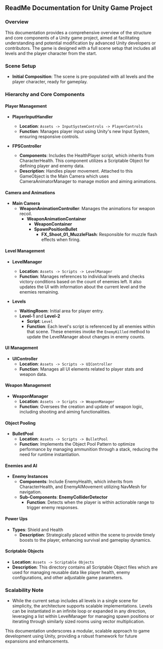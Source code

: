 ## ReadMe Documentation for Unity Game Project

### Overview
This documentation provides a comprehensive overview of the structure and core components of a Unity game project, aimed at facilitating understanding and potential modification by advanced Unity developers or contributors. The game is designed with a full scene setup that includes all levels and the player character from the start.

### Scene Setup
- **Initial Composition**: The scene is pre-populated with all levels and the player character, ready for gameplay.

### Hierarchy and Core Components

#### Player Management
- **PlayerInputHandler**
  - **Location**: `Assets -> InputSystemControls -> PlayerControls`
  - **Function**: Manages player input using Unity's new Input System, ensuring responsive controls.

- **FPSController**
  - **Components**: Includes the HealthPlayer script, which inherits from CharacterHealth. This component utilizes a Scriptable Object for defining player and enemy data.
  - **Description**: Handles player movement. Attached to this GameObject is the Main Camera which uses CameraAnimatorManager to manage motion and aiming animations.

#### Camera and Animations
- **Main Camera**
  - **WeaponAnimationController**: Manages the animations for weapon recoil.
    - **WeaponAnimationContainer**
      - **WeaponContainer**
      - **SpawnPositionBullet**
        - **FX_Shoot_01_MuzzleFlash**: Responsible for muzzle flash effects when firing.

#### Level Management
- **LevelManager**
  - **Location**: `Assets -> Scripts -> LevelManager`
  - **Function**: Manages references to individual levels and checks victory conditions based on the count of enemies left. It also updates the UI with information about the current level and the enemies remaining.

- **Levels**
  - **WaitingRoom**: Initial area for player entry.
  - **Level-1** and **Level-2**
    - **Script**: `Level`
    - **Function**: Each level's script is referenced by all enemies within that scene. These enemies invoke the `EnemyKilled` method to update the LevelManager about changes in enemy counts.

#### UI Management
- **UIController**
  - **Location**: `Assets -> Scripts -> UIController`
  - **Function**: Manages all UI elements related to player stats and weapon data.

#### Weapon Management
- **WeaponManager**
  - **Location**: `Assets -> Scripts -> WeaponManager`
  - **Function**: Oversees the creation and update of weapon logic, including shooting and aiming functionalities.

#### Object Pooling
- **BulletPool**
  - **Location**: `Assets -> Scripts -> BulletPool`
  - **Function**: Implements the Object Pool Pattern to optimize performance by managing ammunition through a stack, reducing the need for runtime instantiation.

#### Enemies and AI
- **Enemy Instances**
  - **Components**: Include EnemyHealth, which inherits from CharacterHealth, and EnemyAIMovement utilizing NavMesh for navigation.
  - **Sub-Components**: **EnemyColliderDetector**
    - **Function**: Detects when the player is within actionable range to trigger enemy responses.

#### Power Ups
- **Types**: Shield and Health
  - **Description**: Strategically placed within the scene to provide timely boosts to the player, enhancing survival and gameplay dynamics.

#### Scriptable Objects
- **Location**: `Assets -> Scriptable Objects`
- **Description**: This directory contains all Scriptable Object files which are used for managing reusable data like player health, enemy configurations, and other adjustable game parameters.

### Scalability Note
- While the current setup includes all levels in a single scene for simplicity, the architecture supports scalable implementations. Levels can be instantiated in an infinite loop or expanded in any direction, leveraging a list within LevelManager for managing spawn positions or iterating through similarly sized rooms using vector multiplication.

This documentation underscores a modular, scalable approach to game development using Unity, providing a robust framework for future expansions and enhancements.
